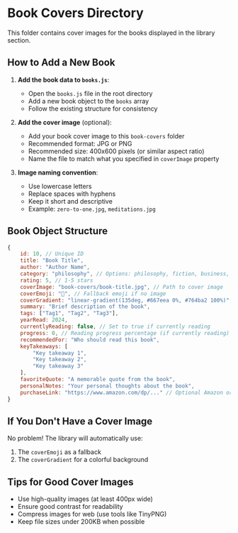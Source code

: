 # Book Covers Directory

This folder contains cover images for the books displayed in the library section.

## How to Add a New Book

1. **Add the book data to `books.js`**:
   - Open the `books.js` file in the root directory
   - Add a new book object to the `books` array
   - Follow the existing structure for consistency

2. **Add the cover image** (optional):
   - Add your book cover image to this `book-covers` folder
   - Recommended format: JPG or PNG
   - Recommended size: 400x600 pixels (or similar aspect ratio)
   - Name the file to match what you specified in `coverImage` property

3. **Image naming convention**:
   - Use lowercase letters
   - Replace spaces with hyphens
   - Keep it short and descriptive
   - Example: `zero-to-one.jpg`, `meditations.jpg`

## Book Object Structure

```javascript
{
    id: 10, // Unique ID
    title: "Book Title",
    author: "Author Name",
    category: "philosophy", // Options: philosophy, fiction, business, technology, self-help, creativity
    rating: 5, // 1-5 stars
    coverImage: "book-covers/book-title.jpg", // Path to cover image
    coverEmoji: "📖", // Fallback emoji if no image
    coverGradient: "linear-gradient(135deg, #667eea 0%, #764ba2 100%)", // Fallback gradient
    summary: "Brief description of the book",
    tags: ["Tag1", "Tag2", "Tag3"],
    yearRead: 2024,
    currentlyReading: false, // Set to true if currently reading
    progress: 0, // Reading progress percentage (if currently reading)
    recommendedFor: "Who should read this book",
    keyTakeaways: [
        "Key takeaway 1",
        "Key takeaway 2",
        "Key takeaway 3"
    ],
    favoriteQuote: "A memorable quote from the book",
    personalNotes: "Your personal thoughts about the book",
    purchaseLink: "https://www.amazon.com/dp/..." // Optional Amazon or other link
}
```

## If You Don't Have a Cover Image

No problem! The library will automatically use:
1. The `coverEmoji` as a fallback
2. The `coverGradient` for a colorful background

## Tips for Good Cover Images

- Use high-quality images (at least 400px wide)
- Ensure good contrast for readability
- Compress images for web (use tools like TinyPNG)
- Keep file sizes under 200KB when possible